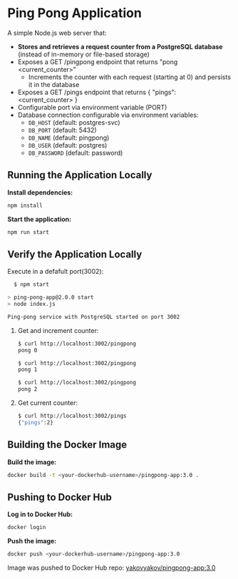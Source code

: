 # Ping Pong Application

A simple Node.js web server that:

* **Stores and retrieves a request counter from a PostgreSQL database** (instead of in-memory or file-based storage)
* Exposes a GET /pingpong endpoint that returns "pong <current_counter>"
  * Increments the counter with each request (starting at 0) and persists it in the database
* Exposes a GET /pings endpoint that returns { "pings": <current_counter> }
* Configurable port via environment variable (PORT)
* Database connection configurable via environment variables:
  * `DB_HOST` (default: postgres-svc)
  * `DB_PORT` (default: 5432)
  * `DB_NAME` (default: pingpong)
  * `DB_USER` (default: postgres)
  * `DB_PASSWORD` (default: password)

## Running the Application Locally

**Install dependencies:**

  ```bash
  npm install
  ```

**Start the application:**

  ```bash
  npm run start
  ```

## Verify the Application Locally

Execute in a defafult port(3002):

  ```bash
    $ npm start 

  > ping-pong-app@2.0.0 start
  > node index.js

  Ping-pong service with PostgreSQL started on port 3002

  ```

1. Get and increment counter:

    ```bash
    $ curl http://localhost:3002/pingpong
    pong 0

    $ curl http://localhost:3002/pingpong
    pong 1

    $ curl http://localhost:3002/pingpong
    pong 2

    ```

2. Get current counter:

    ```bash
    $ curl http://localhost:3002/pings
    {"pings":2}
    ```

## Building the Docker Image

**Build the image:**

  ```bash
  docker build -t <your-dockerhub-username>/pingpong-app:3.0 .
  ```

## Pushing to Docker Hub

**Log in to Docker Hub:**

  ```bash
  docker login
  ```

**Push the image:**

  ```bash
  docker push <your-dockerhub-username>/pingpong-app:3.0
  ```

Image was pushed to Docker Hub repo: [yakovyakov/pingpong-app:3.0](https://hub.docker.com/r/yakovyakov/pingpong-app/tags?name=3.0)
